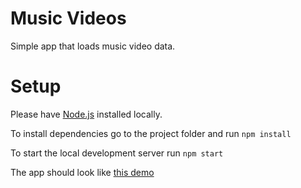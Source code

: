 # Music Videos

Simple app that loads music video data.

# Setup

Please have [Node.js](https://nodejs.org/en/) installed locally.

To install dependencies go to the project folder and run `npm install`

To start the local development server run `npm start`

The app should look like [this demo](https://imtiaz101325.github.io/music-videos)
